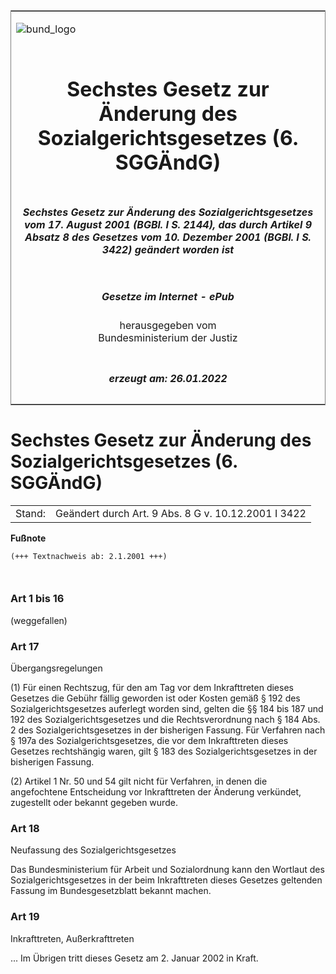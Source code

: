 <span id="DECKBLATT.html"></span>

<table border="0" frame="border" width="100%">

<tr valign="top">

<td align="left">

![bund\_logo](BfJ_2021_Web_de_de.gif)

</td>

<td align="right">

 

</td>

</tr>

<tr align="center" valign="middle">

<td colspan="2">

# Sechstes Gesetz zur Änderung des Sozialgerichtsgesetzes (6. SGGÄndG)

</td>

</tr>

<tr align="center" valign="middle">

<td colspan="2">

##### Sechstes Gesetz zur Änderung des Sozialgerichtsgesetzes vom 17. August 2001 (BGBl. I S. 2144), das durch Artikel 9 Absatz 8 des Gesetzes vom 10. Dezember 2001 (BGBl. I S. 3422) geändert worden ist

</td>

</tr>

<tr align="center" valign="middle">

<td colspan="2">

  
  

##### Gesetze im Internet - ePub  
  
herausgegeben vom  
Bundesministerium der Justiz

</td>

</tr>

<tr align="center" valign="bottom">

<td colspan="2">

  
  

##### erzeugt am: 26.01.2022

</td>

</tr>

</table>

<span id="BJNR214400001.html"></span>

# Sechstes Gesetz zur Änderung des Sozialgerichtsgesetzes (6. SGGÄndG)

<div>

<div class="jnhtml">

|        |                                                     |
| ------ | --------------------------------------------------- |
| Stand: | Geändert durch Art. 9 Abs. 8 G v. 10.12.2001 I 3422 |

</div>

</div>

<div>

  
**Fußnote**

<div class="jnhtml">

<div>

<div class="jurAbsatz">

  

``` 
(+++ Textnachweis ab: 2.1.2001 +++)

 
```

</div>

</div>

</div>

</div>

<span id="BJNR214400001BJNE000101310.html"></span>

### Art 1 bis 16  
(weggefallen)

<span id="BJNR214400001BJNE000200305.html"></span>

### Art 17  
Übergangsregelungen

<div>

<div class="jnhtml">

<div>

<div class="jurAbsatz">

(1) Für einen Rechtszug, für den am Tag vor dem Inkrafttreten dieses
Gesetzes die Gebühr fällig geworden ist oder Kosten gemäß § 192 des
Sozialgerichtsgesetzes auferlegt worden sind, gelten die §§ 184 bis 187
und 192 des Sozialgerichtsgesetzes und die Rechtsverordnung nach § 184
Abs. 2 des Sozialgerichtsgesetzes in der bisherigen Fassung. Für
Verfahren nach § 197a des Sozialgerichtsgesetzes, die vor dem
Inkrafttreten dieses Gesetzes rechtshängig waren, gilt § 183 des
Sozialgerichtsgesetzes in der bisherigen Fassung.

</div>

<div class="jurAbsatz">

(2) Artikel 1 Nr. 50 und 54 gilt nicht für Verfahren, in denen die
angefochtene Entscheidung vor Inkrafttreten der Änderung verkündet,
zugestellt oder bekannt gegeben wurde.

</div>

</div>

</div>

</div>

<span id="BJNR214400001BJNE000300305.html"></span>

### Art 18  
Neufassung des Sozialgerichtsgesetzes

<div>

<div class="jnhtml">

<div>

<div class="jurAbsatz">

Das Bundesministerium für Arbeit und Sozialordnung kann den Wortlaut des
Sozialgerichtsgesetzes in der beim Inkrafttreten dieses Gesetzes
geltenden Fassung im Bundesgesetzblatt bekannt machen.

</div>

</div>

</div>

</div>

<span id="BJNR214400001BJNE000400305.html"></span>

### Art 19  
Inkrafttreten, Außerkrafttreten

<div>

<div class="jnhtml">

<div>

<div class="jurAbsatz">

... Im Übrigen tritt dieses Gesetz am 2. Januar 2002 in Kraft.

</div>

</div>

</div>

</div>
